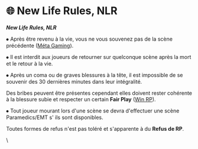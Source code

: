 # 🌐 New Life Rules, NLR

_**New Life Rules, NLR**_



⦁ Après être revenu à la vie, vous ne vous souvenez pas de la scène précédente ([Méta Gaming](le-metagaming.md)).

&#x20;⦁ Il est interdit aux joueurs de retourner sur quelconque scène après la mort et le retour à la vie.&#x20;

⦁ Après un coma ou de graves blessures à la tête, il est impossible de se souvenir des 30 dernières minutes dans leur intégralité.&#x20;

Des bribes peuvent être présentes cependant elles doivent rester cohérente à la blessure subie et respecter un certain **Fair Play** ([Win RP](win-rp.md)).&#x20;

⦁ Tout joueur mourant lors d'une scène se devra d'effectuer une scène Paramedics/EMT s' ils sont disponibles.&#x20;

Toutes formes de refus n'est pas toléré et s'apparente à du **Refus de RP**.

\

